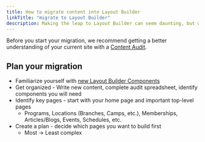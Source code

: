 ```yaml
---
title: How to migrate content into Layout Builder
linkTitle: "migrate to Layout Builder"
description: Making the leap to Layout Builder can seem daunting, but we have resources to help.
---
```


Before you start your migration, we recommend getting a better understanding of your current site with a [Content Audit](../content-audit).

## Plan your migration

- Familiarize yourself with [new Layout Builder Components](../../user-documentation/layout-builder/)
- Get organized - Write new content, complete audit spreadsheet, identify components you will need
- Identify key pages - start with your home page and important top-level pages
  - Programs, Locations (Branches, Camps, etc.), Memberships, Articles/Blogs, Events, Schedules, etc.
- Create a plan - decide which pages you want to build first
  - Most → Least complex